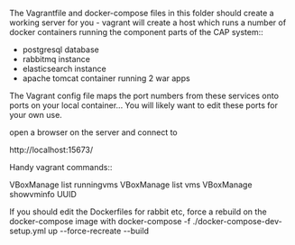 

The Vagrantfile and docker-compose files in this folder should create a working server for you - vagrant
will create a host which runs a number of docker containers running the component parts of the CAP system::

  * postgresql database
  * rabbitmq instance
  * elasticsearch instance
  * apache tomcat container running 2 war apps

The Vagrant config file maps the port numbers from these services onto ports on your local container... You will
likely want to edit these ports for your own use.

open a browser on the server and connect to

http://localhost:15673/


Handy vagrant commands::

VBoxManage list runningvms
VBoxManage list vms
VBoxManage showvminfo UUID




If you should edit the Dockerfiles for rabbit etc, force a rebuild on the docker-compose image with
docker-compose -f ./docker-compose-dev-setup.yml up --force-recreate --build

